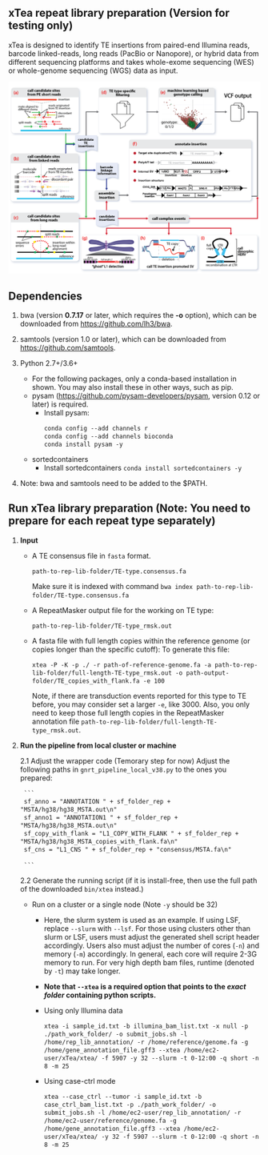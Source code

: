 ## xTea repeat library preparation (Version for testing only)

xTea is designed to identify TE insertions from paired-end Illumina reads, barcode linked-reads, long reads (PacBio or Nanopore), or hybrid data from different sequencing platforms and takes whole-exome sequencing (WES) or whole-genome sequencing (WGS) data as input. 

![alt text](./xTea_workflow.png)


## Dependencies

1. bwa (version **0.7.17** or later, which requires the **-o** option), which can be downloaded from https://github.com/lh3/bwa.
2. samtools (version 1.0 or later), which can be downloaded from https://github.com/samtools.
3. Python 2.7+/3.6+
	+ For the following packages, only a conda-based installation in shown. You may also install these in other ways, such as pip. 
	+ pysam (https://github.com/pysam-developers/pysam, version 0.12 or later) is required.
		+ Install pysam:
			```
			conda config --add channels r
			conda config --add channels bioconda
			conda install pysam -y
			```
	+ sortedcontainers
		+ Install sortedcontainers
		`conda install sortedcontainers -y`

4. Note: bwa and samtools need to be added to the $PATH.



## Run xTea library preparation (Note: You need to prepare for each repeat type separately)
1. **Input**
	+ A TE consensus file in `fasta` format.
	
		```
		path-to-rep-lib-folder/TE-type.consensus.fa
		```
	
		Make sure it is indexed with command `bwa index path-to-rep-lib-folder/TE-type.consensus.fa`

	+ A RepeatMasker output file for the working on TE type:
		```
		path-to-rep-lib-folder/TE-type_rmsk.out
		```
	
	+ A fasta file with full length copies within the reference genome (or copies longer than the specific cutoff):
		To generate this file:

		```
		xtea -P -K -p ./ -r path-of-reference-genome.fa -a path-to-rep-lib-folder/full-length-TE-type_rmsk.out -o path-output-folder/TE_copies_with_flank.fa -e 100 
		```
		Note, if there are transduction events reported for this type to TE before, you may consider set a larger `-e`, like 3000. Also, you only need to keep those full length copies in the RepeatMasker annotation file `path-to-rep-lib-folder/full-length-TE-type_rmsk.out`.


2. **Run the pipeline from local cluster or machine**

	2.1 Adjust the wrapper code (Temorary step for now)
		Adjust the following paths in `gnrt_pipeline_local_v38.py` to the ones you prepared:

		```
		sf_anno = "ANNOTATION " + sf_folder_rep + "MSTA/hg38/hg38_MSTA.out\n"
        sf_anno1 = "ANNOTATION1 " + sf_folder_rep + "MSTA/hg38/hg38_MSTA.out\n"
        sf_copy_with_flank = "L1_COPY_WITH_FLANK " + sf_folder_rep + "MSTA/hg38/hg38_MSTA_copies_with_flank.fa\n"
        sf_cns = "L1_CNS " + sf_folder_rep + "consensus/MSTA.fa\n"

		```

	2.2 Generate the running script (if it is install-free, then use the full path of the downloaded `bin/xtea` instead.)
			
	+ Run on a cluster or a single node (Note `-y` should be 32)
		+ Here, the slurm system is used as an example. If using LSF, replace `--slurm` with `--lsf`. For those using clusters other than slurm or LSF, users must adjust the generated shell script header accordingly. Users also must adjust the number of cores (`-n`) and memory (`-m`) accordingly. In general, each core will require 2-3G memory to run. For very high depth bam files, runtime (denoted by `-t`) may take longer.
		+ **Note that `--xtea` is a required option that points to the *exact folder* containing python scripts.**

		+ Using only Illumina data
			```
			xtea -i sample_id.txt -b illumina_bam_list.txt -x null -p ./path_work_folder/ -o submit_jobs.sh -l /home/rep_lib_annotation/ -r /home/reference/genome.fa -g /home/gene_annotation_file.gff3 --xtea /home/ec2-user/xTea/xtea/ -f 5907 -y 32 --slurm -t 0-12:00 -q short -n 8 -m 25
			```

		+ Using case-ctrl mode
			```
			xtea --case_ctrl --tumor -i sample_id.txt -b case_ctrl_bam_list.txt -p ./path_work_folder/ -o submit_jobs.sh -l /home/ec2-user/rep_lib_annotation/ -r /home/ec2-user/reference/genome.fa -g /home/gene_annotation_file.gff3 --xtea /home/ec2-user/xTea/xtea/ -y 32 -f 5907 --slurm -t 0-12:00 -q short -n 8 -m 25
			```

		


